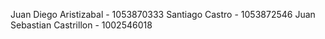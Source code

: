 Juan Diego Aristizabal - 1053870333
Santiago Castro - 1053872546
Juan Sebastian Castrillon - 1002546018
